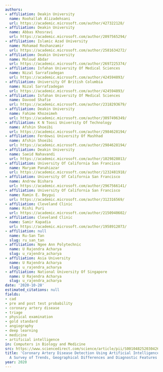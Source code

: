 ```yaml
---
authors:
- affiliation: Deakin University
  name: Roohallah Alizadehsani
  url: https://academic.microsoft.com/author/427322128/
- affiliation: Deakin University
  name: Abbas Khosravi
  url: https://academic.microsoft.com/author/2097565294/
- affiliation: Islamic Azad University
  name: Mohamad Roshanzamir
  url: https://academic.microsoft.com/author/2581634272/
- affiliation: Deakin University
  name: Moloud Abdar
  url: https://academic.microsoft.com/author/2697225374/
- affiliation: Isfahan University Of Medical Sciences
  name: Nizal Sarrafzadegan
  url: https://academic.microsoft.com/author/424594893/
- affiliation: University Of British Columbia
  name: Nizal Sarrafzadegan
  url: https://academic.microsoft.com/author/424594893/
- affiliation: Isfahan University Of Medical Sciences
  name: Davood Shafie
  url: https://academic.microsoft.com/author/2318293679/
- affiliation: Deakin University
  name: Fahime Khozeimeh
  url: https://academic.microsoft.com/author/3097496349/
- affiliation: K N Toosi University Of Technology
  name: Afshin Shoeibi
  url: https://academic.microsoft.com/author/2984628194/
- affiliation: Ferdowsi University Of Mashhad
  name: Afshin Shoeibi
  url: https://academic.microsoft.com/author/2984628194/
- affiliation: Deakin University
  name: Saeid Nahavandi
  url: https://academic.microsoft.com/author/1029828013/
- affiliation: University Of California San Francisco
  name: Maryam Panahiazar
  url: https://academic.microsoft.com/author/1232481918/
- affiliation: University Of California San Francisco
  name: Andrew Bishara
  url: https://academic.microsoft.com/author/2967566141/
- affiliation: University Of California San Francisco
  name: Ramin E. Beygui
  url: https://academic.microsoft.com/author/312316569/
- affiliation: Cleveland Clinic
  name: Rishi Puri
  url: https://academic.microsoft.com/author/2150940602/
- affiliation: Cleveland Clinic
  name: Samir Kapadia
  url: https://academic.microsoft.com/author/1958912073/
- affiliation: null
  name: Ru-San Tan
  slug: ru_san_tan
- affiliation: Ngee Ann Polytechnic
  name: U Rajendra Acharya
  slug: u_rajendra_acharya
- affiliation: Asia University
  name: U Rajendra Acharya
  slug: u_rajendra_acharya
- affiliation: National University Of Singapore
  name: U Rajendra Acharya
  slug: u_rajendra_acharya
date: '2020-10-28'
estimated_citations: null
fields:
- cad
- pre and post test probability
- coronary artery disease
- triage
- physical examination
- gold standard
- angiography
- deep learning
- medicine
- artificial intelligence
in: Computers in Biology and Medicine
src: https://www.sciencedirect.com/science/article/pii/S0010482520304261
title: 'Coronary Artery Disease Detection Using Artificial Intelligence Techniques:
  A Survey of Trends, Geographical Differences and Diagnostic Features 1991-2020'
year: 2020
---
```

